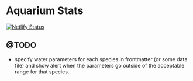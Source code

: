 # Aquarium Stats

[![Netlify Status](https://api.netlify.com/api/v1/badges/22455ce2-177c-4815-b907-99337042c6ea/deploy-status)](https://app.netlify.com/sites/frabjous-pony-fe07ea/deploys)

## @TODO

- specify water parameters for each species in frontmatter (or some data file) and show alert when the parameters go outside of the acceptable range for that species.
